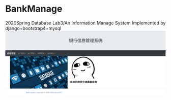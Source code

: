 # BankManage
2020Spring Database Lab3/An Information Manage System Implemented by django+bootstrap4+mysql
![database](/database封面.png)
